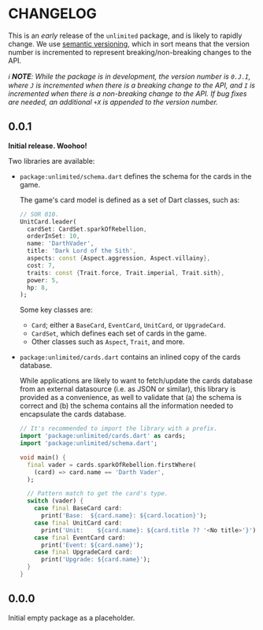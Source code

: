 # CHANGELOG

This is an _early_ release of the `unlimited` package, and is likely to rapidly
change. We use [semantic versioning](https://dart.dev/tools/pub/versioning),
which in sort means that the version number is incremented to represent
breaking/non-breaking changes to the API.

_ℹ️ **NOTE**: While the package is in development, the version number is `0.J.I`,
where `J` is incremented when there is a breaking change to the API, and `I` is
incremented when there is a non-breaking change to the API. If bug fixes are
needed, an additional `+X` is appended to the version number._

## 0.0.1

**Initial release. Woohoo!**

Two libraries are available:

- `package:unlimited/schema.dart` defines the schema for the cards in the game.

  The game's card model is defined as a set of Dart classes, such as:

  ```dart
  // SOR 010.
  UnitCard.leader(
    cardSet: CardSet.sparkOfRebellion,
    orderInSet: 10,
    name: 'DarthVader',
    title: 'Dark Lord of the Sith',
    aspects: const {Aspect.aggression, Aspect.villainy},
    cost: 7,
    traits: const {Trait.force, Trait.imperial, Trait.sith},
    power: 5,
    hp: 8,
  );
  ```

  Some key classes are:

  - `Card`; either a `BaseCard`, `EventCard`, `UnitCard`, or `UpgradeCard`.
  - `CardSet`, which defines each set of cards in the game.
  - Other classes such as `Aspect`, `Trait`, and more.

- `package:unlimited/cards.dart` contains an inlined copy of the cards database.

  While applications are likely to want to fetch/update the cards database from
  an external datasource (i.e. as JSON or similar), this library is provided as
  a convenience, as well to validate that (a) the schema is correct and (b) the
  schema contains all the information needed to encapsulate the cards database.

  ```dart
  // It's recommended to import the library with a prefix.
  import 'package:unlimited/cards.dart' as cards;
  import 'package:unlimited/schema.dart';

  void main() {
    final vader = cards.sparkOfRebellion.firstWhere(
      (card) => card.name == 'Darth Vader',
    );

    // Pattern match to get the card's type.
    switch (vader) {
      case final BaseCard card:
        print('Base:  ${card.name}: ${card.location}');
      case final UnitCard card:
        print('Unit:    ${card.name}: ${card.title ?? '<No title>'}');
      case final EventCard card:
        print('Event: ${card.name}');
      case final UpgradeCard card:
        print('Upgrade: ${card.name}');
    }
  }
  ```

## 0.0.0

Initial empty package as a placeholder.
